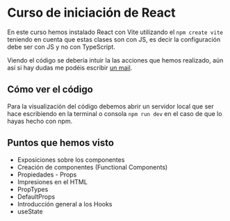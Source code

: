# Curso de iniciación de React

En este curso hemos instalado React con Vite utilizando el ```npm create vite``` teniendo en cuenta que estas clases son con JS, es decir la configuración debe ser con JS y no con TypeScript.

Viendo el código se debería intuir la las acciones que hemos realizado, aún así si hay dudas me podéis escribir [un mail]('mailto:hola@javilazaro.es').

## Cómo ver el código
Para la visualización del código debemos abrir un servidor local que ser hace escribiendo en la terminal o consola ```npm run dev``` en el caso de que lo hayas hecho con npm.

## Puntos que hemos visto

* Exposiciones sobre los componentes
* Creación de componentes (Functional Components)
* Propiedades - Props
* Impresiones en el HTML
* PropTypes
* DefaultProps
* Introducción general a los Hooks
* useState